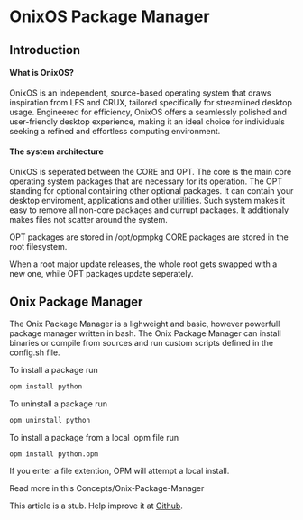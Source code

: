 # OnixOS Package Manager

## Introduction
#### What is OnixOS?
OnixOS is an independent, source-based operating system that draws inspiration from LFS and CRUX, tailored specifically for streamlined desktop usage. Engineered for efficiency, OnixOS offers a seamlessly polished and user-friendly desktop experience, making it an ideal choice for individuals seeking a refined and effortless computing environment.

#### The system architecture

OnixOS is seperated between the CORE and OPT. The core is the main core operating system packages that are necessary for its operation. The OPT standing for optional containing other optional packages. It can contain your desktop enviroment, applications and other utilities. Such system makes it easy to remove all non-core packages and currupt packages. It additionaly makes files not scatter around the system. 

OPT packages are stored in /opt/opmpkg
CORE packages are stored in the root filesystem.

When a root major update releases, the whole root gets swapped with a new one, while OPT packages update seperately.

## Onix Package Manager

The Onix Package Manager is a lighweight and basic, however powerfull package manager written in bash. The Onix Package Manager can install binaries or compile from sources and run custom scripts defined in the config.sh file. 

To install a package run

```bash
opm install python
```

To uninstall a package run
```bash
opm uninstall python
```

To install a package from a local .opm file run
```bash
opm install python.opm
```

If you enter a file extention, OPM will attempt a local install.

Read more in this Concepts/Onix-Package-Manager



This article is a stub. Help improve it at [Github](https://github.com/ExoOnix/OnixOS/blob/main/data/docs/concepts/os-core-concepts.md).